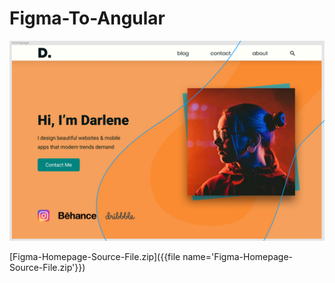 # Figma-To-Angular

![Example Template Image 1](figma-template-image.png)

[Figma-Homepage-Source-File.zip]({{file name='Figma-Homepage-Source-File.zip'}})

 